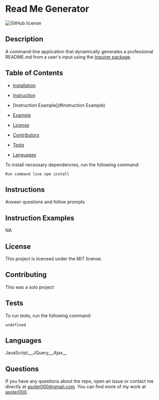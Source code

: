 # Read Me Generator
![GitHub license](https://img.shields.io/badge/license-MIT-blue.svg)

## Description

 A command-line application that dynamically generates a professional README.md from a user's input using the [Inquirer package](https://www.npmjs.com/package/inquirer).

## Table of Contents 

* [Installation](#installation)

* [Instruction](#Instruction)

* [Instruction Example](#Instruction Example)

* [Example](#Example)

* [License](#License)

* [Contributors](#Contributors)

* [Tests](#Tests)

* [Languages](#Languages)





To install necessary dependencies, run the following command:

```
Run command line npm install
```


## Instructions

Answer questions and follow prompts 


## Instruction Examples

NA 


## License

This project is licensed under the MIT license.
  


## Contributing

This was a solo project

## Tests

To run tests, run the following command:

```
undefined
```


## Languages 

JavaScript__,JQuery__,Ajax__

## Questions

If you have any questions about the repo, open an issue or contact me directly at asoler000@gmail.com. You can find more of my work at [asoler000](https://github.com/undefined/).

